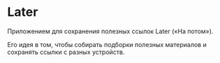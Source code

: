 # Later
Приложением для сохранения полезных ссылок Later («На потом»).

Его идея в том, чтобы собирать подборки полезных материалов и сохранять ссылки с разных устройств.
